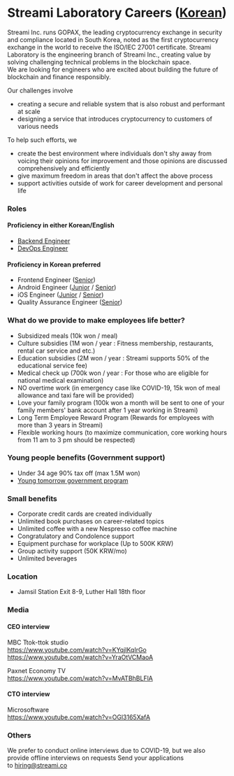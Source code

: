 # Streami Laboratory Careers ([Korean](README.md))
Streami Inc. runs GOPAX, the leading cryptocurrency exchange in security and compliance located in South Korea, noted as the first cryptocurrency exchange in the world to receive the ISO/IEC 27001 certificate.
Streami Laboratory is the engineering branch of Streami Inc., creating value by solving challenging technical problems in the blockchain space. \
We are looking for engineers who are excited about building the future of blockchain and finance responsibly.

Our challenges involve
 - creating a secure and reliable system that is also robust and performant at scale
 - designing a service that introduces cryptocurrency to customers of various needs

To help such efforts, we
 - create the best environment where individuals don't shy away from voicing their opinions for improvement and those opinions are discussed comprehensively and efficiently
 - give maximum freedom in areas that don't affect the above process
 - support activities outside of work for career development and personal life


### Roles
#### Proficiency in either Korean/English
- [Backend Engineer](Backend_Engineer_eng.md)
- [DevOps Engineer](DevOps_Engineer_eng.md)

#### Proficiency in Korean preferred
- Frontend Engineer ([Senior](Frontend_Engineer_Senior.md))
- Android Engineer ([Junior](iOS_Engineer.md) / [Senior](Android_Engineer_Senior.md))
- iOS Engineer ([Junior](iOS_Engineer.md) / [Senior](iOS_Engineer_Senior.md))
- Quality Assurance Engineer ([Senior](Quality_Assurance_Engineer.md))


### What do we provide to make employees life better?
- Subsidized meals (10k won / meal)
- Culture subsidies (1M won /  year : Fitness membership, restaurants, rental car service and etc.)
- Education subsidies (2M won / year : Streami supports 50% of the educational service fee)
- Medical check up (700k won / year : For those who are eligible for national medical examination)
- NO overtime work (in emergency case like COVID-19, 15k won of meal allowance and taxi fare will be provided)
- Love your family program (100k won a month will be sent to one of your family members' bank account after 1 year working in Streami)
- Long Term Employee Reward Program (Rewards for employees with more than 3 years in Streami)
- Flexible working hours (to maximize communication, core working hours from 11 am to 3 pm should be respected)


### Young people benefits (Government support)
- Under 34 age 90% tax off (max 1.5M won)
- [Young tomorrow government program](https://www.work.go.kr/youngtomorrow)


### Small benefits
- Corporate credit cards are created individually
- Unlimited book purchases on career-related topics
- Unlimited coffee with a new Nespresso coffee machine
- Congratulatory and Condolence support
- Equipment purchase for workplace (Up to 500K KRW)
- Group activity support (50K KRW/mo)
- Unlimited beverages

### Location
- Jamsil Station Exit 8-9, Luther Hall 18th floor

### Media
#### CEO interview
MBC Ttok-ttok studio   
https://www.youtube.com/watch?v=KYqjlKqIrGo   
https://www.youtube.com/watch?v=YraOtVCMaoA   
   
Paxnet Economy TV   
https://www.youtube.com/watch?v=MvATBhBLFlA   

#### CTO interview   
Microsoftware      
https://www.youtube.com/watch?v=OGl3165XafA   


### Others
We prefer to conduct online interviews due to COVID-19, but we also provide offline interviews on requests
Send your applications to hiring@streami.co